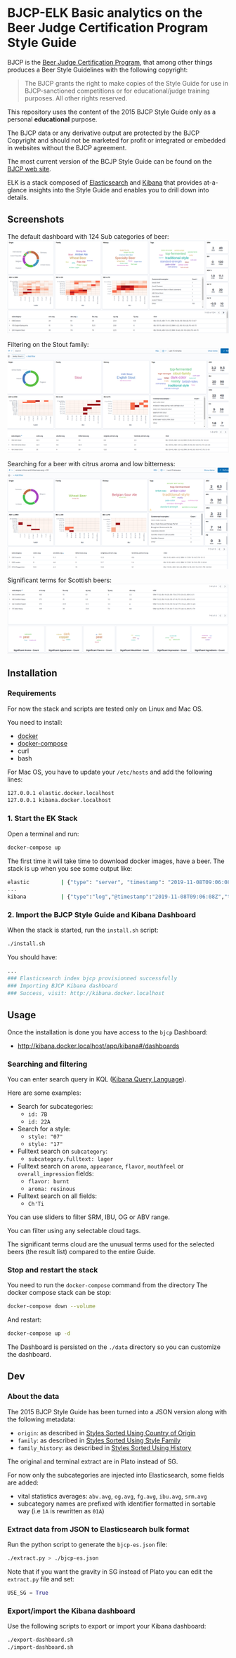 # BJCP-ELK Basic analytics on the Beer Judge Certification Program Style Guide

BJCP is the [Beer Judge Certification Program](https://bjcp.org/), that among other things produces a Beer Style Guidelines
with the following copyright:

> The BJCP grants the right to make copies of the Style Guide for use in
> BJCP-sanctioned competitions or for educational/judge training purposes.
> All other rights reserved.

This repository uses the content of the 2015 BJCP Style Guide only as a personal **educational** purpose.

The BJCP data or any derivative output are protected by the BJCP Copyright and should not be marketed for profit or integrated or embedded in websites without the BJCP agreement.

The most current version of the BCJP Style Guide can be found on the [BJCP web site](https://www.bjcp.org/).

ELK is a stack composed of [Elasticsearch](https://www.elastic.co/products/elastic-stack) and [Kibana](https://www.elastic.co/products/kibana) that provides at-a-glance insights into the Style Guide and enables you to drill down into details.

## Screenshots

The default dashboard with 124 Sub categories of beer:
![BJCP Analytics](./bjcp-analytics.png)

Filtering on the Stout family:
![BJCP Analytics filter](./bjcp-analytics-filter.png)

Searching for a beer with citrus aroma and low bitterness:
![BJCP Analytics search](./bjcp-analytics-search.png)

Significant terms for Scottish beers:
![BJCP Analytics significant terms](./bjcp-analytics-significant-terms.png)

## Installation

### Requirements

For now the stack and scripts are tested only on Linux and Mac OS.

You need to install: 
- [docker](https://docs.docker.com/install/)
- [docker-compose](https://docs.docker.com/compose/install/)
- curl
- bash

For Mac OS, you have to update your `/etc/hosts` and add the following lines:
```bash
127.0.0.1 elastic.docker.localhost
127.0.0.1 kibana.docker.localhost
```

### 1. Start the EK Stack

Open a terminal and run:
```bash
docker-compose up
```

The first time it will take time to download docker images, have a beer.
The stack is up when you see some output like:

```bash
elastic          | {"type": "server", "timestamp": "2019-11-08T09:06:08,264Z", "level": "INFO", "component": "o.e.c.r.a.AllocationService", "cluster.name": "docker-cluster", "node.name": "elastic", "message": "Cluster health status changed from [YELLOW] to [GREEN] (reason: [shards started [[.kibana_1][0]]]).", "cluster.uuid": "76sBrZV1SXuR6CyjlGsFZQ", "node.id": "DK5p_IskRhuPpoWUmfm9Qg"  }
...
kibana           | {"type":"log","@timestamp":"2019-11-08T09:06:08Z","tags":["info","http","server","Kibana"],"pid":7,"message":"http server running at http://0:5601"
```

### 2. Import the BJCP Style Guide and Kibana Dashboard

When the stack is started, run the `install.sh` script: 

```bash
./install.sh
```
You should have:
```bash
...
### Elasticsearch index bjcp provisionned successfully
### Importing BJCP Kibana dashboard
### Success, visit: http://kibana.docker.localhost
```
      
## Usage

Once the installation is done you have access to the `bjcp` Dashboard:
- http://kibana.docker.localhost/app/kibana#/dashboards

### Searching and filtering

You can enter search query in KQL ([Kibana Query Language](https://www.elastic.co/guide/en/kibana/7.4/kuery-query.html)).

Here are some examples:
- Search for subcategories:
  - ```id: 7B```
  - ```id: 22A```
- Search for a style:
  - ```style: "07"```
  - ```style: "17"```
- Fulltext search on `subcategory`:
  - ```subcategory.fulltext: lager```
- Fulltext search on `aroma`, `appearance`, `flavor`, `mouthfeel` or `overall_impression` fields:
  - ```flavor: burnt```
  - ```aroma: resinous```
- Fulltext search on all fields:
  - ```Ch'Ti```


You can use sliders to filter SRM, IBU, OG or ABV range.

You can filter using any selectable cloud tags.

The significant terms cloud are the unusual terms used for the selected beers (the result list) compared to the entire Guide.

### Stop and restart the stack

You need to run the `docker-compose` command from the directory
The docker compose stack can be stop:
```bash
docker-compose down --volume
```

And restart:
```bash
docker-compose up -d
```

The Dashboard is persisted on the `./data` directory so you can customize the dashboard.

## Dev

### About the data

The 2015 BJCP Style Guide has been turned into a JSON version along with the following metadata:

- `origin`: as described in [Styles Sorted Using Country of Origin](https://dev.bjcp.org/beer-styles/4-styles-sorted-using-country-of-origin/)
- `family`: as described in [Styles Sorted Using Style Family](https://dev.bjcp.org/beer-styles/3-styles-sorted-using-style-family/)
- `family_history`: as described in [Styles Sorted Using History](https://dev.bjcp.org/beer-styles/5-styles-sorted-using-history/) 


The original and terminal extract are in Plato instead of SG. 


For now only the subcategories are injected into Elasticsearch, some fields are added:

- vital statistics averages: `abv.avg`, `og.avg`, `fg.avg`, `ibu.avg`, `srm.avg`
- subcategory names are prefixed with identifier formatted in sortable way (i.e `1A` is rewritten as `01A`)

 
### Extract data from JSON to Elasticsearch bulk format

Run the python script to generate the `bjcp-es.json` file: 
```bash    
./extract.py > ./bjcp-es.json
```

Note that if you want the gravity in SG instead of Plato you can edit the `extract.py` file and set:
```python
USE_SG = True
```

### Export/import the Kibana dashboard

Use the following scripts to export or import your Kibana dashboard:

```bash
./export-dashboard.sh
./import-dashboard.sh
```
